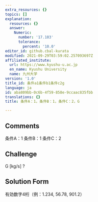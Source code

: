 ```yaml
---
extra_resources: {}
topics: []
explanation:
  resources: {}
  answer:
    Numeric:
      number: '17.103'
      tolerance:
        percent: '10.0'
editor_id: github.cbal-kurata
modified: 2021-09-29T03:59:02.257093697Z
affiliated_institute:
  url: https://www.kyushu-u.ac.jp
  en_name: Kyushu University
  name: 九州大学
version: '1.0'
title_id: 条件a1条件b1条件c2g
language: ja
id: aba809bb-0c6b-4f59-858e-9ccaac835fbb
translations: {}
title: 条件A：1，条件B：1，条件C：2，G

---
```


## Comments
条件A：1
条件B：1
条件C：2

## Challenge
G [kg/s] ?

## Solution Form
有効数字4桁（例：1.234,  56.78,  901.2）




